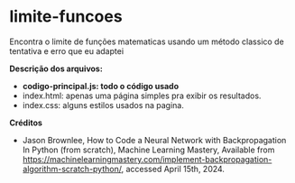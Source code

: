 # limite-funcoes
Encontra o limite de funções matematicas usando um método classico de tentativa e erro que eu adaptei

**Descrição dos arquivos:**
  - **codigo-principal.js: todo o código usado**
  - index.html: apenas uma página simples pra exibir os resultados.
  - index.css: alguns estilos usados na pagina.

**Créditos**
  - Jason Brownlee, How to Code a Neural Network with Backpropagation In Python (from scratch), Machine Learning Mastery, Available from https://machinelearningmastery.com/implement-backpropagation-algorithm-scratch-python/, accessed April 15th, 2024.